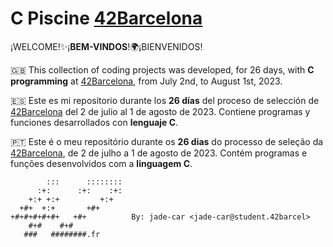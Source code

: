 # C Piscine [42Barcelona](https://www.42barcelona.com/es)

¡WELCOME!✨¡**BEM-VINDOS**!🌍¡BIENVENIDOS!

🇬🇧 This collection of coding projects was developed, for 26 days, with **C programming** at [42Barcelona](https://www.42barcelona.com/es), from July 2nd, to August 1st, 2023.

🇪🇸 Este es mi repositorio durante los **26 días** del proceso de selección de [42Barcelona](https://www.42barcelona.com/es) del 2 de julio al 1 de agosto de 2023. Contiene programas y funciones desarrollados con **lenguaje C**.

🇵🇹 Este é o meu repositório durante os **26 dias** do processo de seleção da [42Barcelona](https://www.42barcelona.com/es), de 2 de julho a 1 de agosto de 2023. Contém programas e funções desenvolvidos com a **linguagem C**.

            :::      ::::::::
          :+:      :+:    :+:
        +:+ +:+         +:+
      +#+  +:+       +#+      
    +#+#+#+#+#+   +#+          By: jade-car <jade-car@student.42barcel>
        #+#    #+#            
       ###   ########.fr

